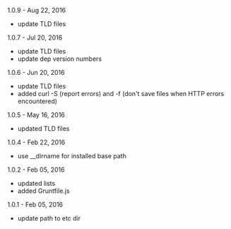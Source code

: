 
1.0.9 - Aug 22, 2016

* update TLD files

1.0.7 - Jul 20, 2016

* update TLD files
* update dep version numbers

1.0.6 - Jun 20, 2016

* update TLD files
* added curl -S (report errors) and -f (don't save files when HTTP errors
  encountered)

1.0.5 - May 16, 2016

* updated TLD files

1.0.4 - Feb 22, 2016

* use __dirname for installed base path

1.0.2 - Feb 05, 2016

* updated lists
* added Gruntfile.js

1.0.1 - Feb 05, 2016

* update path to etc dir
